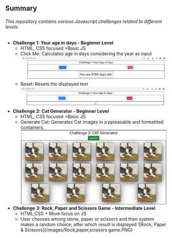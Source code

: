 ## Summary

###### This repository contains various Javascript challenges related to different levels:
* **Challenge 1: Your age in days  - Beginner Level**
    * HTML, CSS focused +Basic JS
    * Click Me: Calculates age in days considering the year as input
      ![Calculate Age](/images/calculateage.png)
    * Reset: Resets the displayed text
      ![Reset Age](/images/resetage.png)
* **Challenge 2: Cat Generator - Beginner Level**
    * HTML, CSS focused +Basic JS
    * Generate Cat: Generates Cat images in a ppleasable and formattted containers.
      ![Generate Cats](/images/catgenerator.png)
* **Challenge 3: Rock, Paper and Scissors Game - Intermediate Level**
   * HTML,CSS + More focus on JS
   * User chooses among stone, paper or scissors and then system makes a random choice; after which result is displayed
     ![Rock, Paper & Scissors](/images/Rock,paper,scissors game.PNG)
